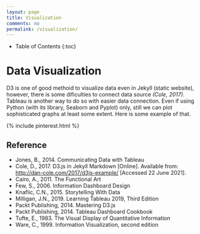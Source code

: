```yaml
---
layout: page
title: Visualization
comments: no
permalink: /visualization/
---
```


* Table of Contents
{:toc}

# Data Visualization

D3 is one of good methoid to visualize data even in Jekyll (static website), however, there is some dificulties to connect data source <cite>(Cole, 2017)</cite>. Tableau is another way to do so with easier data connection. Even if using Python (with its library, Seaborn and Pyplot) only, still we can plot sophisticated graphs at least some extent. Here is some example of that.

{% include pinterest.html %}

## Reference
* Jones, B., 2014. Communicating Data with Tableau
* Cole, D., 2017. D3.js in Jekyll Markdown [Online]. Available from: http://dan-cole.com/2017/d3js-example/ [Accessed 22 June 2021].
* Cairo, A., 2011. The Functional Art
* Few, S., 2006. Information Dashboard Design
* Knaflic, C.N., 2015. Storytelling With Data
* Milligan, J.N., 2019. Learning Tableau 2019, Third Edition
* Packt Publishing, 2014. Mastering D3.js
* Packt Publishing, 2014. Tableau Dashboard Cookbook
* Tufte, E., 1983. The Visual Display of Quantitative Information
* Ware, C., 1999. Information Visualization, second edition
